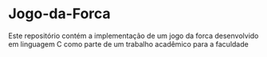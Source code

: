 # Jogo-da-Forca
Este repositório contém a implementação de um jogo da forca desenvolvido em linguagem C como parte de um trabalho acadêmico para a faculdade

